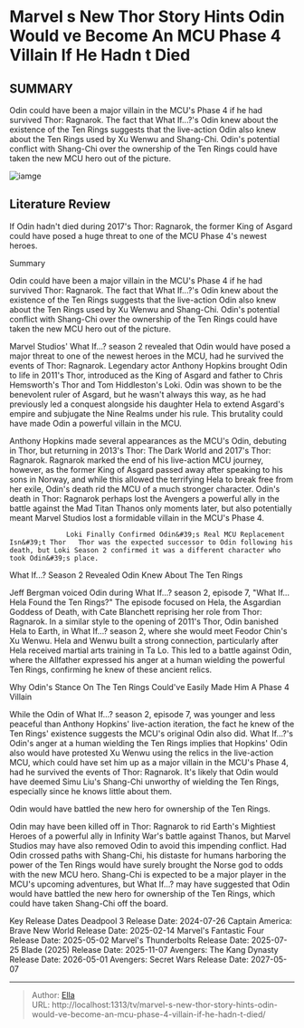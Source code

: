 # Marvel s New Thor Story Hints Odin Would ve Become An MCU Phase 4 Villain If He Hadn t Died


## SUMMARY 



  Odin could have been a major villain in the MCU&#39;s Phase 4 if he had survived Thor: Ragnarok.   The fact that What If...?&#39;s Odin knew about the existence of the Ten Rings suggests that the live-action Odin also knew about the Ten Rings used by Xu Wenwu and Shang-Chi.   Odin&#39;s potential conflict with Shang-Chi over the ownership of the Ten Rings could have taken the new MCU hero out of the picture.  

![iamge](https://static1.srcdn.com/wordpress/wp-content/uploads/2024/01/anthony-hopkins-odin-in-the-live-action-mcu-with-xu-wenwu-and-hela-battling-together-in-what-if-season-2.jpg)

## Literature Review
If Odin hadn&#39;t died during 2017&#39;s Thor: Ragnarok, the former King of Asgard could have posed a huge threat to one of the MCU Phase 4&#39;s newest heroes.





Summary

  Odin could have been a major villain in the MCU&#39;s Phase 4 if he had survived Thor: Ragnarok.   The fact that What If...?&#39;s Odin knew about the existence of the Ten Rings suggests that the live-action Odin also knew about the Ten Rings used by Xu Wenwu and Shang-Chi.   Odin&#39;s potential conflict with Shang-Chi over the ownership of the Ten Rings could have taken the new MCU hero out of the picture.  







Marvel Studios&#39; What If...? season 2 revealed that Odin would have posed a major threat to one of the newest heroes in the MCU, had he survived the events of Thor: Ragnarok. Legendary actor Anthony Hopkins brought Odin to life in 2011&#39;s Thor, introduced as the King of Asgard and father to Chris Hemsworth&#39;s Thor and Tom Hiddleston&#39;s Loki. Odin was shown to be the benevolent ruler of Asgard, but he wasn&#39;t always this way, as he had previously led a conquest alongside his daughter Hela to extend Asgard&#39;s empire and subjugate the Nine Realms under his rule. This brutality could have made Odin a powerful villain in the MCU.

Anthony Hopkins made several appearances as the MCU&#39;s Odin, debuting in Thor, but returning in 2013&#39;s Thor: The Dark World and 2017&#39;s Thor: Ragnarok. Ragnarok marked the end of his live-action MCU journey, however, as the former King of Asgard passed away after speaking to his sons in Norway, and while this allowed the terrifying Hela to break free from her exile, Odin&#39;s death rid the MCU of a much stronger character. Odin&#39;s death in Thor: Ragnarok perhaps lost the Avengers a powerful ally in the battle against the Mad Titan Thanos only moments later, but also potentially meant Marvel Studios lost a formidable villain in the MCU&#39;s Phase 4.




                  Loki Finally Confirmed Odin&#39;s Real MCU Replacement Isn&#39;t Thor   Thor was the expected successor to Odin following his death, but Loki Season 2 confirmed it was a different character who took Odin&#39;s place.    


 What If...? Season 2 Revealed Odin Knew About The Ten Rings 
         

Jeff Bergman voiced Odin during What If...? season 2, episode 7, &#34;What If... Hela Found the Ten Rings?&#34; The episode focused on Hela, the Asgardian Goddess of Death, with Cate Blanchett reprising her role from Thor: Ragnarok. In a similar style to the opening of 2011&#39;s Thor, Odin banished Hela to Earth, in What If...? season 2, where she would meet Feodor Chin&#39;s Xu Wenwu. Hela and Wenwu built a strong connection, particularly after Hela received martial arts training in Ta Lo. This led to a battle against Odin, where the Allfather expressed his anger at a human wielding the powerful Ten Rings, confirming he knew of these ancient relics.






 Why Odin&#39;s Stance On The Ten Rings Could&#39;ve Easily Made Him A Phase 4 Villain 
          

While the Odin of What If...? season 2, episode 7, was younger and less peaceful than Anthony Hopkins&#39; live-action iteration, the fact he knew of the Ten Rings&#39; existence suggests the MCU&#39;s original Odin also did. What If...?&#39;s Odin&#39;s anger at a human wielding the Ten Rings implies that Hopkins&#39; Odin also would have protested Xu Wenwu using the relics in the live-action MCU, which could have set him up as a major villain in the MCU&#39;s Phase 4, had he survived the events of Thor: Ragnarok. It&#39;s likely that Odin would have deemed Simu Liu&#39;s Shang-Chi unworthy of wielding the Ten Rings, especially since he knows little about them.



Odin would have battled the new hero for ownership of the Ten Rings.







Odin may have been killed off in Thor: Ragnarok to rid Earth&#39;s Mightiest Heroes of a powerful ally in Infinity War&#39;s battle against Thanos, but Marvel Studios may have also removed Odin to avoid this impending conflict. Had Odin crossed paths with Shang-Chi, his distaste for humans harboring the power of the Ten Rings would have surely brought the Norse god to odds with the new MCU hero. Shang-Chi is expected to be a major player in the MCU&#39;s upcoming adventures, but What If...? may have suggested that Odin would have battled the new hero for ownership of the Ten Rings, which could have taken Shang-Chi off the board.

  Key Release Dates              Deadpool 3 Release Date: 2024-07-26                    Captain America: Brave New World Release Date: 2025-02-14                   Marvel&#39;s Fantastic Four Release Date: 2025-05-02                   Marvel&#39;s Thunderbolts Release Date: 2025-07-25                   Blade (2025) Release Date: 2025-11-07                   Avengers: The Kang Dynasty  Release Date: 2026-05-01                    Avengers: Secret Wars Release Date: 2027-05-07      

---

> Author: [Ella](https://instagram.hk.cn/)  
> URL: http://localhost:1313/tv/marvel-s-new-thor-story-hints-odin-would-ve-become-an-mcu-phase-4-villain-if-he-hadn-t-died/  

